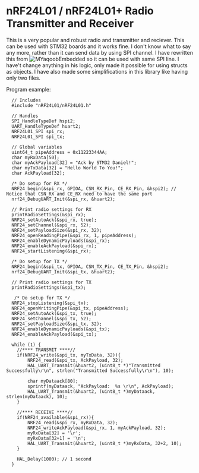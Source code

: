 # nRF24L01 / nRF24L01+ Radio Transmitter and Receiver

This is a very popular and robust radio and transmitter and reciever. This can be used with STM32 boards and it works fine.
I don't know what to say any more, rather than it can send data by using SPI channel. 
I have rewritten this from ![MYaqoobEmbedded](https://github.com/MYaqoobEmbedded/STM32-Tutorials/tree/master/Tutorial%2024%20-%20NRF24L01%20Radio%20Transceiver)
so it can be used with same SPI line. I have't change anything in his logic, only made it possible for using structs as objects. I have also made some simplifications in this library like having only two files.

Program example:

```
  // Includes
  #include "nRF24L01/nRF24L01.h"
  
  // Handles 
  SPI_HandleTypeDef hspi2;
  UART_HandleTypeDef huart2;
  NRF24L01_SPI spi_rx;
  NRF24L01_SPI spi_tx;
  
  // Global variables
  uint64_t pipeAddress = 0x11223344AA;
  char myRxData[50];
  char myAckPayload[32] = "Ack by STM32 Daniel!";
  char myTxData[32] = "Hello World To You!";
  char AckPayload[32];
  
  /* Do setup for RX */
  NRF24_begin(&spi_rx, GPIOA, CSN_RX_Pin, CE_RX_Pin, &hspi2); // Notice that CSN_RX and CE_RX need to have the same port
  nrf24_DebugUART_Init(&spi_rx, &huart2);

  // Print radio settings for RX
  printRadioSettings(&spi_rx);
  NRF24_setAutoAck(&spi_rx, true);
  NRF24_setChannel(&spi_rx, 52);
  NRF24_setPayloadSize(&spi_rx, 32);
  NRF24_openReadingPipe(&spi_rx, 1, pipeAddress);
  NRF24_enableDynamicPayloads(&spi_rx);
  NRF24_enableAckPayload(&spi_rx);
  NRF24_startListening(&spi_rx);

  /* Do setup for TX */
  NRF24_begin(&spi_tx, GPIOA, CSN_TX_Pin, CE_TX_Pin, &hspi2);
  nrf24_DebugUART_Init(&spi_tx, &huart2);

  // Print radio settings for TX
  printRadioSettings(&spi_tx);

   /* Do setup for TX */
  NRF24_stopListening(&spi_tx);
  NRF24_openWritingPipe(&spi_tx, pipeAddress);
  NRF24_setAutoAck(&spi_tx, true);
  NRF24_setChannel(&spi_tx, 52);
  NRF24_setPayloadSize(&spi_tx, 32);
  NRF24_enableDynamicPayloads(&spi_tx);
  NRF24_enableAckPayload(&spi_tx);
  
  while (1) {
	//**** TRANSMIT ****//
	if(NRF24_write(&spi_tx, myTxData, 32)){
		NRF24_read(&spi_tx, AckPayload, 32);
		HAL_UART_Transmit(&huart2, (uint8_t *)"Transmitted Successfully\r\n", strlen("Transmitted Successfully\r\n"), 10);

		char myDataack[80];
		sprintf(myDataack, "AckPayload:  %s \r\n", AckPayload);
		HAL_UART_Transmit(&huart2, (uint8_t *)myDataack, strlen(myDataack), 10);
	}

	//**** RECEIVE ****//
	if(NRF24_available(&spi_rx)){
		NRF24_read(&spi_rx, myRxData, 32);
		NRF24_writeAckPayload(&spi_rx, 1, myAckPayload, 32);
		myRxData[32] = '\r';
		myRxData[32+1] = '\n';
		HAL_UART_Transmit(&huart2, (uint8_t *)myRxData, 32+2, 10);
	}

	HAL_Delay(1000); // 1 second
  }
  
```

